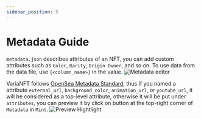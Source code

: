 ```yaml
---
sidebar_position: 5
---
```


# Metadata Guide
`metadata.json` describes attributes of an NFT, you can add custom attributes such as `Color`, `Rarity`, `Origin Owner`, and so on. To use data from the data file, use `{<column_name>}` in the value.
![Metadata editor](/img/metadata-guide/metadata-highlight.png)

VariaNFT follows [OpenSea Metadata Standard](https://docs.opensea.io/docs/metadata-standards), thus if you named a attribute `external_url`, `background_color`, `animation_url`, or `youtube_url`, it will be considered as a top-level attribute, otherwise it will be put under `attributes`, you can preview it by click on button at the top-right corner of `Metadata` in `Mint`.
![Preview Hightlight](/img/metadata-guide/preview-highlight.png)
